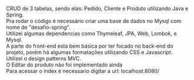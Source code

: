 CRUD de 3 tabelas, sendo elas: Pedido, Cliente e Produto utilizando Java e Spring.\
Pra rodar o código é necessário criar uma base de dados no Mysql com nome de "desafio-spring".\
Utilizei algumas dependencias como Thymeleaf, JPA, Web, Lombok, e Mysql.\
A parte do front-end esta bem básica por ter focado no back-end do projeto, porém há algumas formatações utilizando CSS e Javascript.\
Utilizei o design patterns MVC.\
O Editar do produto não foi implementado ainda\
Para acessar o index é necessario digitar a url: localhost:8080/
